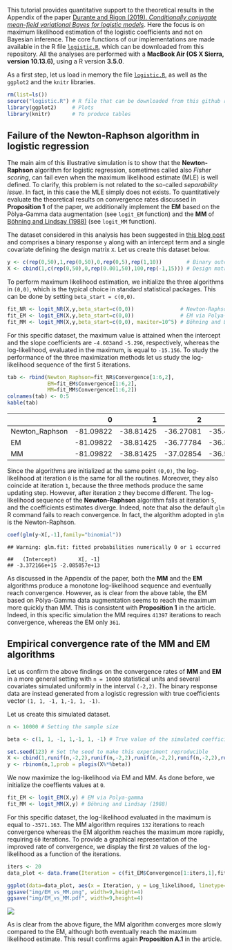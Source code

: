 This tutorial provides quantitative support to the theoretical results in the Appendix of the paper [Durante and Rigon (2019). *Conditionally conjugate mean-field variational Bayes for logistic models*](https://arxiv.org/abs/1711.06999). Here the focus is on maximum likelihood estimation of the logistic coefficients and not on Bayesian inference. The core functions of our implementations are made available in the R file [`logistic.R`](https://github.com/tommasorigon/logisticVB/blob/master/logistic.R), which can be downloaded from this repository. All the analyses are performed with a **MacBook Air (OS X Sierra, version 10.13.6)**, using a R version **3.5.0**. 

As a first step, let us load in memory the file [`logistic.R`](https://github.com/tommasorigon/logisticVB/blob/master/logistic.R), as well as the `ggplot2` and the `knitr` libraries.

```r
rm(list=ls())
source("logistic.R") # R file that can be downloaded from this github repository
library(ggplot2)     # Plots
library(knitr)       # To produce tables
```

## Failure of the Newton-Raphson algorithm in logistic regression

The main aim of this illustrative simulation is to show that the **Newton-Raphson** algorithm for logistic regression, sometimes called also *Fisher scoring*, can fail even when the maximum likelihood estimate (MLE) is well defined. To clarify, this problem is not related to the so-called *separability issue*. In fact, in this case the MLE simply does not exists. To quantitatively evaluate the theoretical results on convergence rates discussed in **Proposition 1** of the paper, we additionally implement the **EM** based on the Pòlya-Gamma data augmentation (see `logit_EM` function) and the **MM** of [Böhning and Lindsay (1988)](https://link.springer.com/article/10.1007/BF00049423) (see `logit_MM` function). 

The dataset considered in this analysis has been suggested in [this blog post](http://www.win-vector.com/blog/2012/08/how-robust-is-logistic-regression/) and comprises a binary response `y` along with an intercept term and a single covariate defining the design matrix `X`. Let us create this dataset below. 

```r
y <- c(rep(0,50),1,rep(0,50),0,rep(0,5),rep(1,10))        # Binary outcomes
X <- cbind(1,c(rep(0,50),0,rep(0.001,50),100,rep(-1,15))) # Design matrix
```

To perform maximum likelihood estimation, we initialize the three algorithms in `(0,0)`, which is the typical choice in standard statistical packages. This can be done by setting `beta_start = c(0,0)`. 

```r
fit_NR <- logit_NR(X,y,beta_start=c(0,0))               # Newton-Raphson
fit_EM <- logit_EM(X,y,beta_start=c(0,0))               # EM via Polya-gamma
fit_MM <- logit_MM(X,y,beta_start=c(0,0), maxiter=10^5) # Böhning and Lindsay (1988)
```

For this specific dataset, the maximum value is attained when the intercept and the slope coefficients are `-4.603`and `-5.296`, respectively, whereas the log-likelihood, evaluated in the maximum, is equal to `-15.156`. To study the performance of the three maximization methods let us study the log-likelihood sequence of the first 5 iterations.

```r
tab <- rbind(Newton_Raphson=fit_NR$Convergence[1:6,2],
             EM=fit_EM$Convergence[1:6,2],
             MM=fit_MM$Convergence[1:6,2])
colnames(tab) <- 0:5
kable(tab)
```

|               |         0|         1|         2|         3|         4|          5|
|:--------------|---------:|---------:|---------:|---------:|---------:|----------:|
|Newton_Raphson | -81.09822| -38.81425| -36.27081| -35.43309| -26.31365| -733.67090|
|EM             | -81.09822| -38.81425| -36.77784| -36.33180| -36.16827|  -36.06429|
|MM             | -81.09822| -38.81425| -37.02854| -36.52533| -36.33067|  -36.23546|

Since the algorithms are initialized at the same point `(0,0)`, the log-likelihood at iteration `0` is the same for all the routines. Moreover, they also coincide at iteration `1`, because the three methods produce the same updating step. However, after iteration `2` they become different. The log-likelihood sequence of the **Newton-Raphson** algorithm falls at iteration `5`, and the coefficients estimates diverge. Indeed, note that also the default `glm` R command fails to reach convergence. In fact, the algorithm adopted in `glm` is the Newton-Raphson. 

```r
coef(glm(y~X[,-1],family="binomial"))
```

```
## Warning: glm.fit: fitted probabilities numerically 0 or 1 occurred
```

```
##   (Intercept)       X[, -1] 
## -3.372166e+15 -2.085057e+13
```

As discussed in the Appendix of the paper, both the **MM** and the **EM** algorithms produce a monotone log-likelihood sequence and eventually reach convergence. However, as is clear from the above table, the EM based on Pòlya-Gamma data augmentation seems to reach the maximum more quickly than MM. This is consistent with **Proposition 1** in the article. Indeed, in this specific simulation the MM requires `41397` iterations to reach convergence, whereas the EM only `361`.

## Empirical convergence rate of the MM and EM algorithms

Let us confirm the above findings on the convergence rates of **MM** and **EM** in a more general setting with `n = 10000` statistical units and several covariates simulated uniformly in the interval `(-2,2)`. The binary response data are instead generated from a logistic regression with true coefficients vector `(1, 1, -1, 1,-1, 1, -1)`.

Let us create this simulated dataset.

```r
n <- 10000 # Setting the sample size

beta <- c(1, 1, -1, 1,-1, 1, -1) # True value of the simulated coefficients

set.seed(123) # Set the seed to make this experiment reproducible
X <- cbind(1,runif(n,-2,2),runif(n,-2,2),runif(n,-2,2),runif(n,-2,2),runif(n,-2,2), runif(n,-2,2))    # Design matrix: the intercept is included
y <- rbinom(n,1,prob = plogis(X%*%beta))
```

We now maximize the log-likelihood via EM and MM. As done before, we initialize the coeffients values at `0`.

```r
fit_EM <- logit_EM(X,y) # EM via Polya-gamma
fit_MM <- logit_MM(X,y) # Böhning and Lindsay (1988)
```

For this specific dataset, the log-likelihood evaluated in the maximum is equal to `-3571.163`. The MM algorithm requires `132` iterations to reach convergence whereas the EM algorithm reaches the maximum more rapidly, requiring `60` iterations. To provide a graphical representation of the improved rate of convergence, we display the first `20` values of the log-likelihood as a function of the iterations.

```r
iters <- 20
data_plot <- data.frame(Iteration = c(fit_EM$Convergence[1:iters,1],fit_MM$Convergence[1:iters,1]), Log_likelihood = c(fit_EM$Convergence[1:iters,2],fit_MM$Convergence[1:iters,2]), Algorithm = as.factor(rep(c("EM","MM"), each = iters)))

ggplot(data=data_plot, aes(x = Iteration, y = Log_likelihood, linetype=Algorithm)) + geom_point(size=0.7) + geom_line() + theme_bw() + xlab("Iteration") + ylab("Log-likelihood")
ggsave("img/EM_vs_MM.png", width=9,height=4)
ggsave("img/EM_vs_MM.pdf", width=9,height=4)
```

![](https://raw.githubusercontent.com/tommasorigon/logisticVB/master/img/EM_vs_MM.png)

As is clear from the above figure, the MM algorithm converges more slowly compared to the EM, although both eventually reach the maximum likelihood estimate. This result confirms again **Proposition A.1** in the article.
